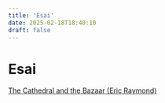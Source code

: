```yaml
---
title: 'Esai'
date: 2025-02-18T18:40:10
draft: false
---
```


# Esai

[The Cathedral and the Bazaar (Eric Raymond)](./the-cathedral-and-the-bazaar-eric-raymond/)
